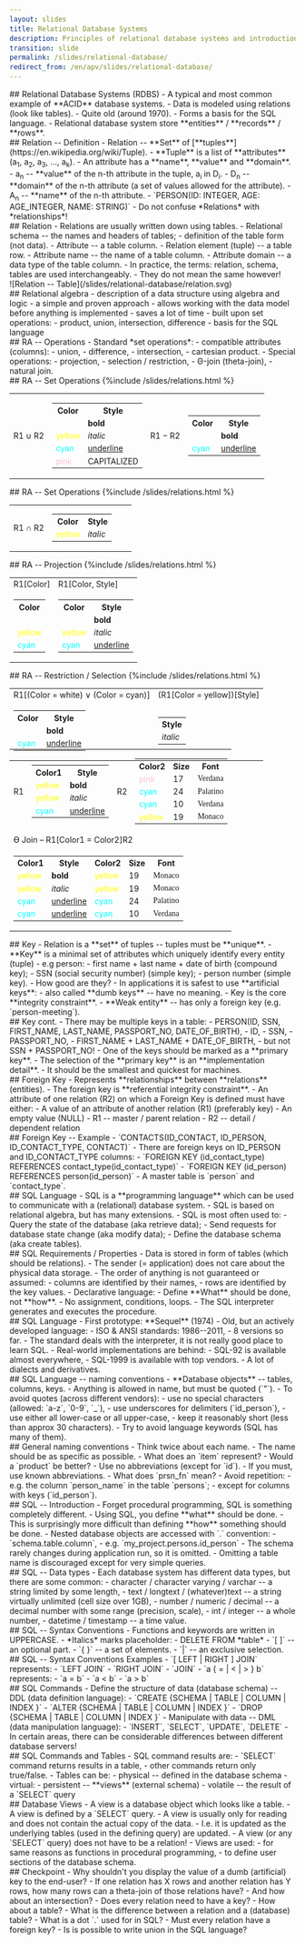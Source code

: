 ```yaml
---
layout: slides
title: Relational Database Systems
description: Principles of relational database systems and introduction to SQL language.
transition: slide
permalink: /slides/relational-database/
redirect_from: /en/apv/slides/relational-database/
---
```


<section markdown='1'>
## Relational Database Systems (RDBS)
- A typical and most common example of **ACID** database systems.
- Data is modeled using relations (look like tables).
- Quite old (around 1970).
- Forms a basis for the SQL language.
- Relational database system store **entities** / **records** / **rows**.
</section>

<section markdown='1'>
## Relation -- Definition
- Relation -- **Set** of [**tuples**](https://en.wikipedia.org/wiki/Tuple).
- **Tuple** is a list of **attributes** (a<sub>1</sub>, a<sub>2</sub>, a<sub>3</sub>, ..., a<sub>k</sub>).
- An attribute has a **name**, **value** and **domain**.
- a<sub>n</sub> -- **value** of the n-th attribute in the tuple, a<sub>i</sub> in D<sub>i</sub>.
- D<sub>n</sub> -- **domain** of the n-th attribute (a set of values allowed for
the attribute).
- A<sub>n</sub> -- **name** of the n-th attribute.
- `PERSON(ID: INTEGER, AGE: AGE_INTEGER, NAME: STRING)`
- Do not confuse *Relations* with *relationships*!
</section>

<section markdown='1'>
## Relation
- Relations are usually written down using tables.
- Relational schema -- the names and headers of tables;
    - definition of the table form (not data).
- Attribute -- a table column.
- Relation element (tuple) -- a table row.
- Attribute name -- the name of a table column.
- Attribute domain -- a data type of the table column.
- In practice, the terms: relation, schema, tables are used interchangeably.
    - They do not mean the same however!
</section>

<section markdown='1'>
![Relation -- Table](/slides/relational-database/relation.svg)

</section>

<section markdown='1'>
## Relational algebra
- description of a data structure using algebra and logic
- a simple and proven approach
- allows working with the data model before anything is implemented
    - saves a lot of time
- built upon set operations:
    - product, union, intersection, difference
- basis for the SQL language
</section>

<section markdown='1'>
## RA -- Operations
- Standard *set operations*:
    - compatible attributes (columns):
        - union,
        - difference,
        - intersection,
    - cartesian product.
- Special operations:
    - projection,
    - selection / restriction,
    - Θ-join (theta-join),
    - natural join.
</section>

<section markdown='1'>
## RA -- Set Operations

<table>
    {%include /slides/relations.html %}
    <tr>
        <td>R1&nbsp;∪&nbsp;R2</td>
        <td>
            <table>
                <tr>
                    <th>Color</th>
                    <th>Style</th>
                </tr>
                <tr>
                    <td><span style='color:white'>white</span></td>
                    <td style='font-weight: bold'>bold</td>
                </tr>
                <tr>
                    <td><span style='color:yellow'>yellow</span></td>
                    <td style='font-style: italic'>italic</td>
                </tr>
                <tr>
                    <td><span style='color:cyan'>cyan</span></td>
                    <td style='text-decoration: underline'>underline</td>
                </tr>
                <tr>
                    <td><span style='color:pink'>pink</span></td>
                    <td style='text-transform: uppercase'>capitalized</td>
                </tr>
            </table>
        </td>
        <td>R1&nbsp;−&nbsp;R2</td>
        <td>
            <table>
                <tr>
                    <th>Color</th>
                    <th>Style</th>
                </tr>
                <tr>
                    <td><span style='color:white'>white</span></td>
                    <td style='font-weight: bold'>bold</td>
                </tr>
                <tr>
                    <td><span style='color:cyan'>cyan</span></td>
                    <td style='text-decoration: underline'>underline</td>
                </tr>
            </table>
        </td>
    </tr>
</table>

</section>


<section markdown='1'>
## RA -- Set Operations

<table>
    {%include /slides/relations.html %}
    <tr>
        <td>R1&nbsp;∩&nbsp;R2</td>
        <td>
            <table>
                <tr>
                    <th>Color</th>
                    <th>Style</th>
                </tr>
                <tr>
                    <td><span style='color:yellow'>yellow</span></td>
                    <td style='font-style: italic'>italic</td>
                </tr>
            </table>
        </td>
        <td></td>
        <td></td>
    </tr>
</table>
</section>

<section markdown='1'>
## RA -- Projection
<table>
    {%include /slides/relations.html %}
    <tr>
        <td colspan='2'>R1[Color]</td>
        <td colspan='2'>R1[Color, Style]</td>
    </tr>
    <tr>
        <td colspan='2'>
            <table>
                <tr>
                    <th>Color</th>
                </tr>
                <tr>
                    <td><span style='color:white'>white</span></td>
                </tr>
                <tr>
                    <td><span style='color:yellow'>yellow</span></td>
                </tr>
                <tr>
                    <td><span style='color:cyan'>cyan</span></td>
                </tr>
            </table>
        </td>
        <td colspan='2'>
            <table>
                <tr>
                    <th>Color</th>
                    <th>Style</th>
                </tr>
                <tr>
                    <td><span style='color:white'>white</span></td>
                    <td style='font-weight: bold'>bold</td>
                </tr>
                <tr>
                    <td><span style='color:yellow'>yellow</span></td>
                    <td style='font-style: italic'>italic</td>
                </tr>
                <tr>
                    <td><span style='color:cyan'>cyan</span></td>
                    <td style='text-decoration: underline'>underline</td>
                </tr>
            </table>
        </td>
    </tr>
</table>
</section>

<section markdown='1'>
## RA -- Restriction / Selection
<table>
    {%include /slides/relations.html %}
    <tr>
        <td colspan='2'>R1[(Color = white) ∨ (Color = cyan)]</td>
        <td colspan='2'>(R1[Color = yellow])[Style]</td>
    </tr>
    <tr>
        <td colspan='2'>
            <table>
                <tr>
                    <th>Color</th>
                    <th>Style</th>
                </tr>
                <tr>
                    <td><span style='color:white'>white</span></td>
                    <td style='font-weight: bold'>bold</td>
                </tr>
                <tr>
                    <td><span style='color:cyan'>cyan</span></td>
                    <td style='text-decoration: underline'>underline</td>
                </tr>
            </table>
        </td>
        <td colspan='2'>
            <table>
                <tr>
                    <th>Style</th>
                </tr>
                <tr>
                    <td style='font-style: italic'>italic</td>
                </tr>
            </table>
        </td>
    </tr>
</table>
</section>

<section markdown='1'>
<table style='margin-top:-35px'>
    <tr>
        <td>R1</td>
        <td>
            <table>
                <tr>
                    <th>Color1</th>
                    <th>Style</th>
                </tr>
                <tr>
                    <td><span style='color:yellow'>yellow</span></td>
                    <td style='font-weight: bold'>bold</td>
                </tr>
                <tr>
                    <td><span style='color:yellow'>yellow</span></td>
                    <td style='font-style: italic'>italic</td>
                </tr>
                <tr>
                    <td><span style='color:cyan'>cyan</span></td>
                    <td style='text-decoration: underline'>underline</td>
                </tr>
            </table>
        </td>
        <td>R2</td>
        <td>
            <table>
                <tr>
                    <th>Color2</th>
                    <th>Size</th>
                    <th>Font</th>
                </tr>
                <tr>
                    <td><span style='color:pink'>pink</span></td>
                    <td>17</td>
                    <td style='font-family: Verdana'>Verdana</td>
                </tr>
                <tr>
                    <td><span style='color:cyan'>cyan</span></td>
                    <td>24</td>
                    <td style='font-family: Palatino'>Palatino</td>
                </tr>
                <tr>
                    <td><span style='color:cyan'>cyan</span></td>
                    <td>10</td>
                    <td style='font-family: Verdana'>Verdana</td>
                </tr>
                <tr>
                    <td><span style='color:yellow'>yellow</span></td>
                    <td>19</td>
                    <td style='font-family: Monaco'>Monaco</td>
                </tr>
            </table>
        </td>
    </tr>
    <tr>
        <td colspan='4'>ϴ Join &ndash; R1[Color1 = Color2]R2</td>
    </tr>
    <tr>
        <td colspan='4'>
            <table>
                <tr>
                    <th>Color1</th>
                    <th>Style</th>
                    <th>Color2</th>
                    <th>Size</th>
                    <th>Font</th>
                </tr>
                <tr>
                    <td><span style='color:yellow'>yellow</span></td>
                    <td style='font-weight: bold'>bold</td>
                    <td><span style='color:yellow'>yellow</span></td>
                    <td>19</td>
                    <td style='font-family: Monaco'>Monaco</td>
                </tr>
                <tr>
                    <td><span style='color:yellow'>yellow</span></td>
                    <td style='font-style: italic'>italic</td>
                    <td><span style='color:yellow'>yellow</span></td>
                    <td>19</td>
                    <td style='font-family: Monaco'>Monaco</td>
                </tr>
                <tr>
                    <td><span style='color:cyan'>cyan</span></td>
                    <td style='text-decoration: underline'>underline</td>
                    <td><span style='color:cyan'>cyan</span></td>
                    <td>24</td>
                    <td style='font-family: Palatino'>Palatino</td>
                </tr>
                <tr>
                    <td><span style='color:cyan'>cyan</span></td>
                    <td style='text-decoration: underline'>underline</td>
                    <td><span style='color:cyan'>cyan</span></td>
                    <td>10</td>
                    <td style='font-family: Verdana'>Verdana</td>
                </tr>
            </table>
        </td>
    </tr>
</table>
</section>

<section markdown='1'>
## Key
- Relation is a **set** of tuples -- tuples must be **unique**.
- **Key** is a minimal set of attributes which uniquely identify every entity (tuple) - e.g person:
    - first name + last name + date of birth (compound key);
    - SSN (social security number) (simple key);
    - person number (simple key).
    - How good are they?
- In applications it is safest to use **artificial keys**:
    - also called **dumb keys** -- have no meaning.
- Key is the core **integrity constraint**.
- **Weak entity** -- has only a foreign key (e.g. `person-meeting`).
</section>

<section markdown='1'>
## Key cont.
- There may be multiple keys in a table:
    - PERSON(ID, SSN, FIRST_NAME, LAST_NAME, PASSPORT_NO, DATE_OF_BIRTH),
    - ID,
    - SSN,
    - PASSPORT_NO,
    - FIRST_NAME + LAST_NAME + DATE_OF_BIRTH,
    - but not SSN + PASSPORT_NO!
- One of the keys should be marked as a **primary key**.
- The selection of the **primary key** is an **implementation detail**.
    - It should be the smallest and quickest for machines.
</section>

<section markdown='1'>
## Foreign Key
- Represents **relationships** between **relations** (entities).
- The foreign key is **referential integrity constraint**.
- An attribute of one relation (R2) on which a Foreign Key is defined must have either:
    - A value of an attribute of another relation (R1) (preferably key)
    - An empty value (NULL)
- R1 -- master / parent relation
- R2 -- detail / dependent relation
</section>

<section markdown='1'>
## Foreign Key -- Example
- `CONTACTS(ID_CONTACT, ID_PERSON, ID_CONTACT_TYPE, CONTACT)`
- There are foreign keys on ID_PERSON and ID_CONTACT_TYPE columns:
    - `FOREIGN KEY (id_contact_type) REFERENCES contact_type(id_contact_type)`
    - `FOREIGN KEY (id_person) REFERENCES person(id_person)`
- A master table is `person` and `contact_type`.
</section>

<section markdown='1'>
## SQL Language
- SQL is a **programming language** which can be used to communicate
with a (relational) database system.
- SQL is based on relational algebra, but has many extensions.
- SQL is most often used to:
    - Query the state of the database (aka retrieve data);
    - Send requests for database state change (aka modify data);
    - Define the database schema (aka create tables).
</section>

<section markdown='1'>
## SQL Requirements / Properties
- Data is stored in form of tables (which should be relations).
- The sender (= application) does not care about the physical data storage.
- The order of anything is not guaranteed or assumed:
    - columns are identified by their names,
    - rows are identified by the key values.
- Declarative language:
    - Define **What** should be done, not **how**.
    - No assignment, conditions, loops.
    - The SQL interpreter generates and executes the procedure.
</section>

<section markdown='1'>
## SQL Language
- First prototype: **Sequel** (1974)
- Old, but an actively developed language:
    - ISO & ANSI standards: 1986--2011,
    - 8 versions so far.
- The standard deals with the interpreter, it is not really good place to learn SQL.
- Real-world implementations are behind:
    - SQL-92 is available almost everywhere,
    - SQL-1999 is available with top vendors.
- A lot of dialects and derivatives.
</section>

<section markdown='1'>
## SQL Language -- naming conventions
- **Database objects** -- tables, columns, keys.
- Anything is allowed in name, but must be quoted (`"`).
- To avoid quotes (across different vendors):
    - use no special characters (allowed: `a-z`, `0-9`, `_`),
    - use underscores for delimiters (`id_person`),
    - use either all lower-case or all upper-case,
    - keep it reasonably short (less than approx 30 characters).
- Try to avoid language keywords (SQL has many of them).
</section>

<section markdown='1'>
## General naming conventions
- Think twice about each name.
- The name should be as specific as possible.
    - What does an `item` represent?
    - Would a `product` be better?
- Use no abbreviations (except for `id`).
    - If you must, use known abbreviations.
    - What does `prsn_fn` mean?
- Avoid repetition:
    - e.g. the column `person_name` in the table `persons`;
    - except for columns with keys (`id_person`).
</section>

<section markdown='1'>
## SQL -- Introduction
- Forget procedural programming, SQL is something completely different.
- Using SQL, you define **what** should be done.
    - This is surprisingly more difficult than defining **how** something should be done.
- Nested database objects are accessed with `.` convention:
    - `schema.table.column`,
    - e.g. `my_project.persons.id_person`
    - The schema rarely changes during application run, so it is omitted.
    - Omitting a table name is discouraged except for very simple queries.
</section>

<section markdown='1'>
## SQL -- Data types
- Each database system has different data types, but there are some common:
    - character / character varying / varchar -- a string limited by some length,
    - text / longtext / (whatever)text -- a string virtually unlimited (cell size over 1GB),
    - number / numeric / decimal -- a decimal number with some range (precision, scale),
    - int / integer -- a whole number,
    - datetime / timestamp -- a time value.
</section>

<section markdown='1'>
## SQL -- Syntax Conventions
- Functions and keywords are written in UPPERCASE.
- *Italics* marks placeholder:
    - DELETE FROM *table*
- `[ ]` -- an optional part.
- `{ }` -- a set of elements.
- `|` -- an exclusive selection.
</section>

<section markdown='1'>
## SQL -- Syntax Conventions Examples
- `[ LEFT | RIGHT ] JOIN` represents:
    - `LEFT JOIN`
    - `RIGHT JOIN`
    - `JOIN`
- `a { = | < | > } b` represents:
    - `a = b`
    - `a < b`
    - `a > b`
</section>

<section markdown='1'>
## SQL Commands
- Define the structure of data (database schema) -- DDL (data definition language):
    - `CREATE {SCHEMA | TABLE | COLUMN | INDEX }`
    - `ALTER {SCHEMA | TABLE | COLUMN | INDEX }`
    - `DROP {SCHEMA | TABLE | COLUMN | INDEX }`
- Manipulate with data -- DML (data manipulation language):
    - `INSERT`, `SELECT`, `UPDATE`, `DELETE`
- In certain areas, there can be considerable differences between different database servers!
</section>

<section markdown='1'>
## SQL Commands and Tables
- SQL command results are:
    - `SELECT` command returns results in a table,
    - other commands return only true/false.
- Tables can be:
    - physical -- defined in the database schema
    - virtual:
        - persistent -- **views** (external schema)
        - volatile -- the result of a `SELECT` query
</section>

<section markdown='1'>
## Database Views
- A view is a database object which looks like a table.
- A view is defined by a `SELECT` query.
- A view is usually only for reading and does not contain the actual copy of the data.
    - I.e. it is updated as the underlying tables (used in the defining query) are updated.
- A view (or any `SELECT` query) does not have to be a relation!
- Views are used:
    - for same reasons as functions in procedural programming,
    - to define user sections of the database schema.
</section>

<section markdown='1'>
## Checkpoint
- Why shouldn't you display the value of a dumb (artificial) key to the end-user?
- If one relation has X rows and another relation has Y rows, how many rows can a theta-join of those relations have?
- And how about an intersection?
- Does every relation need to have a key?
- How about a table?
- What is the difference between a relation and a (database) table?
- What is a dot `.` used for in SQL?
- Must every relation have a foreign key?
- Is is possible to write union in the SQL language?
</section>
